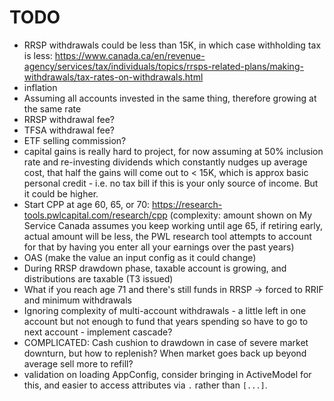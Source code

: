 # TODO

- RRSP withdrawals could be less than 15K, in which case withholding tax is less: https://www.canada.ca/en/revenue-agency/services/tax/individuals/topics/rrsps-related-plans/making-withdrawals/tax-rates-on-withdrawals.html
- inflation
- Assuming all accounts invested in the same thing, therefore growing at the same rate
- RRSP withdrawal fee?
- TFSA withdrawal fee?
- ETF selling commission?
- capital gains is really hard to project, for now assuming at 50% inclusion rate and re-investing dividends which constantly nudges up average cost, that half the gains will come out to < 15K, which is approx basic personal credit - i.e. no tax bill if this is your only source of income. But it could be higher.
- Start CPP at age 60, 65, or 70: https://research-tools.pwlcapital.com/research/cpp (complexity: amount shown on My Service Canada assumes you keep working until age 65, if retiring early, actual amount will be less, the PWL research tool attempts to account for that by having you enter all your earnings over the past years)
- OAS (make the value an input config as it could change)
- During RRSP drawdown phase, taxable account is growing, and distributions are taxable (T3 issued)
- What if you reach age 71 and there's still funds in RRSP -> forced to RRIF and minimum withdrawals
- Ignoring complexity of multi-account withdrawals - a little left in one account but not enough to fund that years spending so have to go to next account - implement cascade?
- COMPLICATED: Cash cushion to drawdown in case of severe market downturn, but how to replenish? When market goes back up beyond average sell more to refill?
- validation on loading AppConfig, consider bringing in ActiveModel for this, and easier to access attributes via `.` rather than `[...]`.
